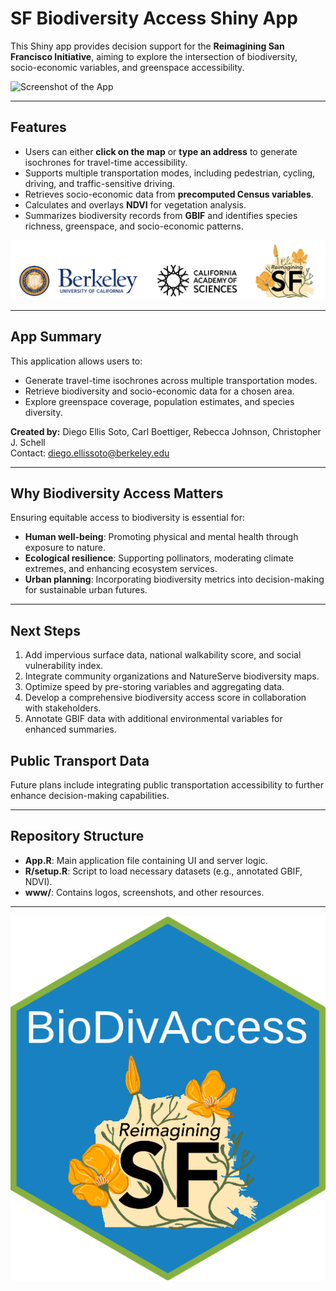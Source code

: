 # SF Biodiversity Access Shiny App

This Shiny app provides decision support for the **Reimagining San Francisco Initiative**, aiming to explore the intersection of biodiversity, socio-economic variables, and greenspace accessibility.

![Screenshot of the App](www/app_screenshot_1.png)

---

## Features

- Users can either **click on the map** or **type an address** to generate isochrones for travel-time accessibility.
- Supports multiple transportation modes, including pedestrian, cycling, driving, and traffic-sensitive driving.
- Retrieves socio-economic data from **precomputed Census variables**.
- Calculates and overlays **NDVI** for vegetation analysis.
- Summarizes biodiversity records from **GBIF** and identifies species richness, greenspace, and socio-economic patterns.

![Combined Logos](www/Combined_logos.png)

---

## App Summary

This application allows users to:

- Generate travel-time isochrones across multiple transportation modes.
- Retrieve biodiversity and socio-economic data for a chosen area.
- Explore greenspace coverage, population estimates, and species diversity.

**Created by:**
Diego Ellis Soto, Carl Boettiger, Rebecca Johnson, Christopher J. Schell  
Contact: diego.ellissoto@berkeley.edu  

---


## Why Biodiversity Access Matters

Ensuring equitable access to biodiversity is essential for:

- **Human well-being**: Promoting physical and mental health through exposure to nature.
- **Ecological resilience**: Supporting pollinators, moderating climate extremes, and enhancing ecosystem services.
- **Urban planning**: Incorporating biodiversity metrics into decision-making for sustainable urban futures.

---

## Next Steps

1. Add impervious surface data, national walkability score, and social vulnerability index.
2. Integrate community organizations and NatureServe biodiversity maps.
3. Optimize speed by pre-storing variables and aggregating data.
4. Develop a comprehensive biodiversity access score in collaboration with stakeholders.
5. Annotate GBIF data with additional environmental variables for enhanced summaries.

## Public Transport Data

Future plans include integrating public transportation accessibility to further enhance decision-making capabilities.

---

## Repository Structure

- **App.R**: Main application file containing UI and server logic.
- **R/setup.R**: Script to load necessary datasets (e.g., annotated GBIF, NDVI).
- **www/**: Contains logos, screenshots, and other resources.

---

![Combined Logos](www/hexbin_RSF_logo.png)